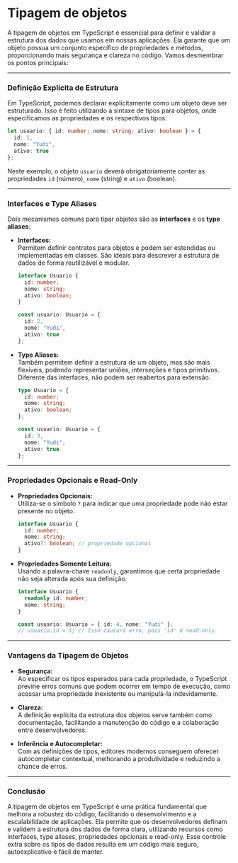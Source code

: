 # Tipagem de objetos

A tipagem de objetos em TypeScript é essencial para definir e validar a estrutura dos dados que usamos em nossas aplicações. Ela garante que um objeto possua um conjunto específico de propriedades e métodos, proporcionando mais segurança e clareza no código. Vamos desmembrar os pontos principais:

---

### **Definição Explícita de Estrutura**

Em TypeScript, podemos declarar explicitamente como um objeto deve ser estruturado. Isso é feito utilizando a sintaxe de tipos para objetos, onde especificamos as propriedades e os respectivos tipos:

```typescript
let usuario: { id: number; nome: string; ativo: boolean } = {
  id: 1,
  nome: "Yudi",
  ativo: true
};
```

Neste exemplo, o objeto `usuario` deverá obrigatoriamente conter as propriedades `id` (número), `nome` (string) e `ativo` (boolean).

---

### **Interfaces e Type Aliases**

Dois mecanismos comuns para tipar objetos são as **interfaces** e os **type aliases**:

- **Interfaces:**  
  Permitem definir contratos para objetos e podem ser estendidas ou implementadas em classes. São ideais para descrever a estrutura de dados de forma reutilizável e modular.

  ```typescript
  interface Usuario {
    id: number;
    nome: string;
    ativo: boolean;
  }

  const usuario: Usuario = {
    id: 2,
    nome: "Yudi",
    ativo: true
  };
  ```

- **Type Aliases:**  
  Também permitem definir a estrutura de um objeto, mas são mais flexíveis, podendo representar uniões, interseções e tipos primitivos. Diferente das interfaces, não podem ser reabertos para extensão.

  ```typescript
  type Usuario = {
    id: number;
    nome: string;
    ativo: boolean;
  };

  const usuario: Usuario = {
    id: 3,
    nome: "Yudi",
    ativo: true
  };
  ```

---

### **Propriedades Opcionais e Read-Only**

- **Propriedades Opcionais:**  
  Utiliza-se o símbolo `?` para indicar que uma propriedade pode não estar presente no objeto.

  ```typescript
  interface Usuario {
    id: number;
    nome: string;
    ativo?: boolean; // propriedade opcional
  }
  ```

- **Propriedades Somente Leitura:**  
  Usando a palavra-chave `readonly`, garantimos que certa propriedade não seja alterada após sua definição.

  ```typescript
  interface Usuario {
    readonly id: number;
    nome: string;
  }

  const usuario: Usuario = { id: 4, nome: "Yudi" };
  // usuario.id = 5; // Isso causará erro, pois 'id' é read-only.
  ```

---

### **Vantagens da Tipagem de Objetos**

- **Segurança:**  
  Ao especificar os tipos esperados para cada propriedade, o TypeScript previne erros comuns que podem ocorrer em tempo de execução, como acessar uma propriedade inexistente ou manipulá-la indevidamente.

- **Clareza:**  
  A definição explícita da estrutura dos objetos serve também como documentação, facilitando a manutenção do código e a colaboração entre desenvolvedores.

- **Inferência e Autocompletar:**  
  Com as definições de tipos, editores modernos conseguem oferecer autocompletar contextual, melhorando a produtividade e reduzindo a chance de erros.

---

### **Conclusão**

A tipagem de objetos em TypeScript é uma prática fundamental que melhora a robustez do código, facilitando o desenvolvimento e a escalabilidade de aplicações. Ela permite que os desenvolvedores definam e validem a estrutura dos dados de forma clara, utilizando recursos como interfaces, type aliases, propriedades opcionais e read-only. Esse controle extra sobre os tipos de dados resulta em um código mais seguro, autoexplicativo e fácil de manter.